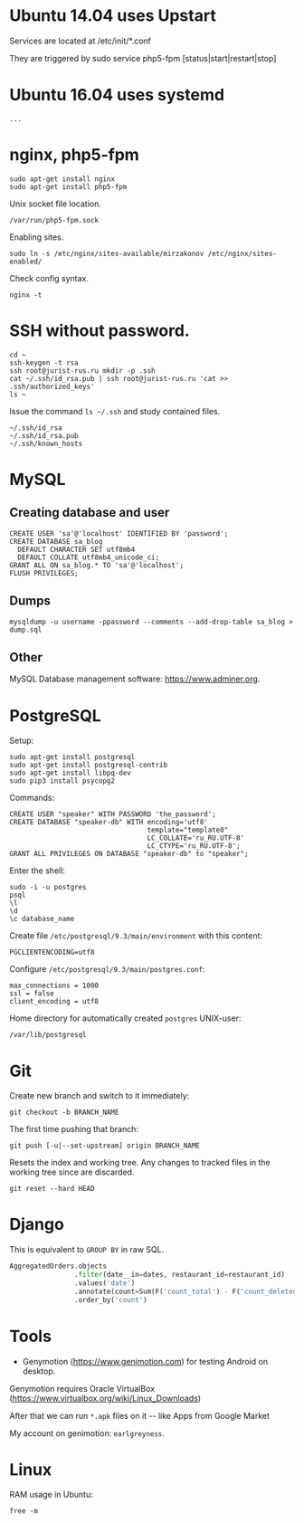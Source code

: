 # Ubuntu 14.04 uses Upstart

Services are located at
    /etc/init/*.conf

They are triggered by
    sudo service php5-fpm [status|start|restart|stop]

# Ubuntu 16.04 uses systemd

    ...

# nginx, php5-fpm

    sudo apt-get install nginx
    sudo apt-get install php5-fpm

Unix socket file location.

    /var/run/php5-fpm.sock

Enabling sites.

    sudo ln -s /etc/nginx/sites-available/mirzakonov /etc/nginx/sites-enabled/

Check config syntax.

    nginx -t


# SSH without password.

    cd ~
    ssh-keygen -t rsa
    ssh root@jurist-rus.ru mkdir -p .ssh
    cat ~/.ssh/id_rsa.pub | ssh root@jurist-rus.ru 'cat >> .ssh/authorized_keys'
    ls ~

Issue the command `ls ~/.ssh` and study contained files.

    ~/.ssh/id_rsa
    ~/.ssh/id_rsa.pub
    ~/.ssh/known_hosts


# MySQL

## Creating database and user

    CREATE USER 'sa'@'localhost' IDENTIFIED BY 'password';
    CREATE DATABASE sa_blog
      DEFAULT CHARACTER SET utf8mb4
      DEFAULT COLLATE utf8mb4_unicode_ci;
    GRANT ALL ON sa_blog.* TO 'sa'@'localhost';
    FLUSH PRIVILEGES;

## Dumps

    mysqldump -u username -ppassword --comments --add-drop-table sa_blog > dump.sql

## Other

MySQL Database management software: https://www.adminer.org.



# PostgreSQL

Setup:

    sudo apt-get install postgresql
    sudo apt-get install postgresql-contrib
    sudo apt-get install libpq-dev
    sudo pip3 install psycopg2

Commands:

    CREATE USER "speaker" WITH PASSWORD 'the_password';
    CREATE DATABASE "speaker-db" WITH encoding='utf8'
                                      template="template0"
                                      LC_COLLATE='ru_RU.UTF-8'
                                      LC_CTYPE='ru_RU.UTF-8';
    GRANT ALL PRIVILEGES ON DATABASE "speaker-db" to "speaker";

Enter the shell:

    sudo -i -u postgres
    psql
    \l
    \d
    \c database_name

Create file `/etc/postgresql/9.3/main/environment` with this content:

    PGCLIENTENCODING=utf8

Configure `/etc/postgresql/9.3/main/postgres.conf`:

    max_connections = 1000
    ssl = false
    client_encoding = utf8

Home directory for automatically created `postgres` UNIX-user:

    /var/lib/postgresql


# Git

Create new branch and switch to it immediately:

    git checkout -b BRANCH_NAME

The first time pushing that branch:

    git push [-u|--set-upstream] origin BRANCH_NAME

Resets the index and working tree. Any changes to tracked files in the working tree since <commit> are discarded.

    git reset --hard HEAD

# Django

This is equivalent to `GROUP BY` in raw SQL.

```python
AggregatedOrders.objects
                .filter(date__in=dates, restaurant_id=restaurant_id)
                .values('date')
                .annotate(count=Sum(F('count_total') - F('count_deleted')))
                .order_by('count')
```

# Tools

* Genymotion (https://www.genimotion.com) for testing Android on desktop.

Genymotion requires Oracle VirtualBox (https://www.virtualbox.org/wiki/Linux_Downloads)

After that we can run `*.apk` files on it -- like Apps from Google Market

My account on genimotion: `earlgreyness`.

# Linux

RAM usage in Ubuntu:

    free -m

